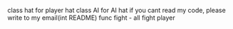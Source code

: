 class hat for player hat
class AI for AI hat
if you cant read my code, please write to my email(int README)
func fight - all fight player